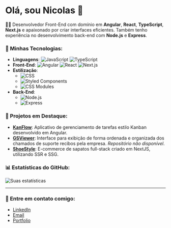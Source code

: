 # Olá, sou Nicolas 👋

👨‍💻 Desenvolvedor Front-End com domínio em **Angular**, **React**, **TypeScript**, **Next.js** e apaixonado por criar interfaces eficientes. Também tenho experiência no desenvolvimento back-end com **Node.js** e **Express**.

### 🚀 Minhas Tecnologias:

- **Linguagens**: ![JavaScript](https://img.shields.io/badge/JavaScript-F7DF1E?logo=javascript&logoColor=000) ![TypeScript](https://img.shields.io/badge/TypeScript-007ACC?logo=typescript&logoColor=white)
- **Front-End**: ![Angular](https://img.shields.io/badge/Angular-DD0031?logo=angular&logoColor=white) ![React](https://img.shields.io/badge/React-20232A?logo=react&logoColor=61DAFB) ![Next.js](https://img.shields.io/badge/Next.js-000000?logo=nextdotjs&logoColor=white)
- **Estilização**: 
  - ![CSS](https://img.shields.io/badge/CSS3-1572B6?logo=css3&logoColor=white)
  - ![Styled Components](https://img.shields.io/badge/Styled--Components-db7092?logo=styled-components&logoColor=white)
  - ![CSS Modules](https://img.shields.io/badge/CSS--Modules-000?logo=css-modules&logoColor=white)
- **Back-End**: 
  - ![Node.js](https://img.shields.io/badge/Node.js-43853D?logo=node.js&logoColor=white)
  - ![Express](https://img.shields.io/badge/Express-000000?logo=express&logoColor=white)

### 🌟 Projetos em Destaque:

- [**KanFlow**](https://github.com/Nicolasgonpereira/kanflow): Aplicativo de gerenciamento de tarefas estilo Kanban desenvolvido em Angular.
- [**GSViewer**](https://gsviewer.vercel.app/): Interface para exibição de forma ordenada e organizada dos chamados de suporte recibos pela empresa. *Repositório não disponível*.
- [**ShoeStyle**](shoestyle-mu.vercel.app): E-commerce de sapatos full-stack criado em NextJS, utilizando SSR e SSG.

### 📊 Estatísticas do GitHub:
![Suas estatísticas](https://github-readme-stats.vercel.app/api?username=Nicolasgonpereira&show_icons=true&theme=radical)

---

### 🔗 Entre em contato comigo:

- [LinkedIn](https://www.linkedin.com/in/nicolasgoncalvespereira/)
- [Email](mailto:nicolasgp.ec@gmail.com)
- [Portfolio](https://roadtocode-ten.vercel.app/)
